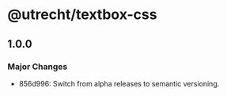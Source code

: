 # @utrecht/textbox-css

## 1.0.0

### Major Changes

- 856d996: Switch from alpha releases to semantic versioning.
